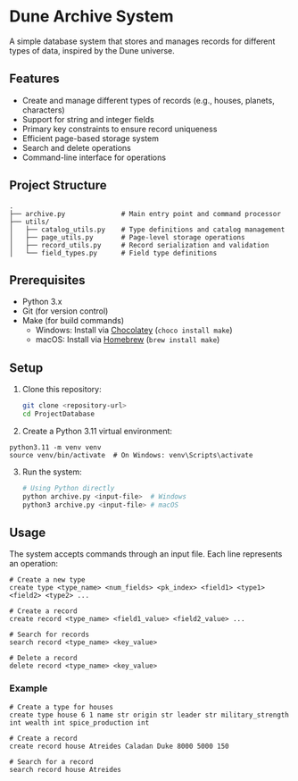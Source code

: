 # Dune Archive System

A simple database system that stores and manages records for different types of data, inspired by the Dune universe.

## Features

- Create and manage different types of records (e.g., houses, planets, characters)
- Support for string and integer fields
- Primary key constraints to ensure record uniqueness
- Efficient page-based storage system
- Search and delete operations
- Command-line interface for operations

## Project Structure

```
.
├── archive.py              # Main entry point and command processor
├── utils/
│   ├── catalog_utils.py    # Type definitions and catalog management
│   ├── page_utils.py       # Page-level storage operations
│   ├── record_utils.py     # Record serialization and validation
│   └── field_types.py      # Field type definitions

```

## Prerequisites

- Python 3.x
- Git (for version control)
- Make (for build commands)
  - Windows: Install via [Chocolatey](https://chocolatey.org/) (`choco install make`)
  - macOS: Install via [Homebrew](https://brew.sh/) (`brew install make`)

## Setup

1. Clone this repository:
   ```bash
   git clone <repository-url>
   cd ProjectDatabase
   ```
2.	Create a Python 3.11 virtual environment:
   ```
   python3.11 -m venv venv
   source venv/bin/activate  # On Windows: venv\Scripts\activate
   ```

3. Run the system:
   ```bash
   # Using Python directly
   python archive.py <input-file>  # Windows
   python3 archive.py <input-file> # macOS

## Usage

The system accepts commands through an input file. Each line represents an operation:

```
# Create a new type
create type <type_name> <num_fields> <pk_index> <field1> <type1> <field2> <type2> ...

# Create a record
create record <type_name> <field1_value> <field2_value> ...

# Search for records
search record <type_name> <key_value>

# Delete a record
delete record <type_name> <key_value>
```

### Example

```
# Create a type for houses
create type house 6 1 name str origin str leader str military_strength int wealth int spice_production int

# Create a record
create record house Atreides Caladan Duke 8000 5000 150

# Search for a record
search record house Atreides
```
